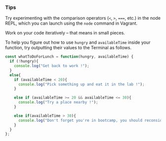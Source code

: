 ### Tips

Try experimenting with the comparison operators (`<`, `>`, `===`, etc.) in the node REPL, which you can launch using the `node` command in Vagrant.

Work on your code iteratively – that means in small pieces. 

To help you figure out how to use `hungry` and `availableTime` inside your function, try outputting their values to the Terminal as follows.

```javascript
const whatToDoForLunch = function(hungry, availableTime) {
  if (!hungry){
    console.log("Get back to work !");
  }
  else{
    if (availableTime < 20){
      console.log("Pick something up and eat it in the lab !");
    }

    else if (availableTime >= 20 && availableTime <= 30){
      console.log("Try a place nearby !");
    }

    else if(availableTime > 30){
      console.log("Don't forget you're in bootcamp, you should reconsider your lunch time !");
    }
  }
};
```
